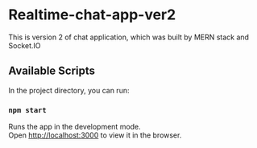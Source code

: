 # Realtime-chat-app-ver2
This is version 2 of chat application, which was built by MERN stack and Socket.IO

## Available Scripts

In the project directory, you can run:

### `npm start`

Runs the app in the development mode.<br />
Open [http://localhost:3000](http://localhost:3000) to view it in the browser.
